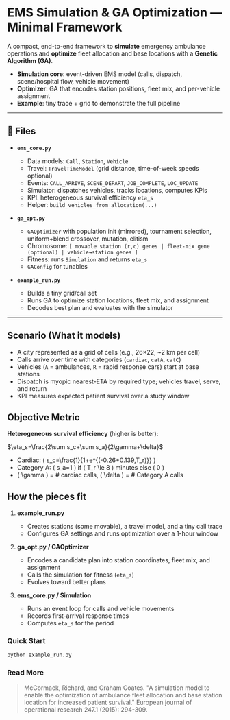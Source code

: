 # EMS Simulation & GA Optimization — Minimal Framework

A compact, end-to-end framework to **simulate** emergency ambulance operations and **optimize** fleet allocation and base locations with a **Genetic Algorithm (GA)**.

- **Simulation core**: event-driven EMS model (calls, dispatch, scene/hospital flow, vehicle movement)
- **Optimizer**: GA that encodes station positions, fleet mix, and per-vehicle assignment
- **Example**: tiny trace + grid to demonstrate the full pipeline

---

## 📁 Files

- **`ems_core.py`**
  - Data models: `Call`, `Station`, `Vehicle`
  - Travel: `TravelTimeModel` (grid distance, time-of-week speeds optional)
  - Events: `CALL_ARRIVE`, `SCENE_DEPART`, `JOB_COMPLETE`, `LOC_UPDATE`
  - Simulator: dispatches vehicles, tracks locations, computes KPIs
  - KPI: heterogeneous survival efficiency `eta_s`
  - Helper: `build_vehicles_from_allocation(...)`

- **`ga_opt.py`**
  - `GAOptimizer` with population init (mirrored), tournament selection, uniform+blend crossover, mutation, elitism
  - Chromosome: `[ movable station (r,c) genes | fleet-mix gene (optional) | vehicle→station genes ]`
  - Fitness: runs `Simulation` and returns `eta_s`
  - `GAConfig` for tunables

- **`example_run.py`**
  - Builds a tiny grid/call set
  - Runs GA to optimize station locations, fleet mix, and assignment
  - Decodes best plan and evaluates with the simulator

---

## Scenario (What it models)

- A city represented as a grid of cells (e.g., 26×22, ~2 km per cell)
- Calls arrive over time with categories (`cardiac`, `catA`, `catC`)
- Vehicles (`A` = ambulances, `R` = rapid response cars) start at base stations
- Dispatch is myopic nearest-ETA by required type; vehicles travel, serve, and return
- KPI measures expected patient survival over a study window


## Objective Metric

**Heterogeneous survival efficiency** (higher is better):

$\eta_s=\frac{2\sum s_c+\sum s_a}{2\gamma+\delta}$

- Cardiac: \( s_c=\frac{1}{1+e^{(-0.26+0.139\,T_r)}} \)
- Category A: \( s_a=1 \) if \( T_r \le 8 \) minutes else \( 0 \)
- \( \gamma \) = # cardiac calls, \( \delta \) = # Category A calls



## How the pieces fit

1. **example_run.py**
   - Creates stations (some movable), a travel model, and a tiny call trace
   - Configures GA settings and runs optimization over a 1-hour window

2. **ga_opt.py / GAOptimizer**
   - Encodes a candidate plan into station coordinates, fleet mix, and assignment
   - Calls the simulation for fitness (`eta_s`)
   - Evolves toward better plans

3. **ems_core.py / Simulation**
   - Runs an event loop for calls and vehicle movements
   - Records first-arrival response times
   - Computes `eta_s` for the period


### Quick Start

```bash
python example_run.py
```

### Read More

> McCormack, Richard, and Graham Coates. "A simulation model to enable the optimization of ambulance fleet allocation and base station location for increased patient survival." European journal of operational research 247.1 (2015): 294-309.
